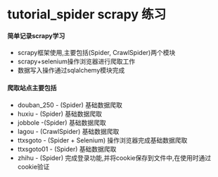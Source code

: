 # tutorial_spider scrapy 练习

#### 简单记录scrapy学习
- scrapy框架使用,主要包括(Spider, CrawlSpider)两个模块
- scrapy+selenium操作浏览器进行爬取工作
- 数据写入操作通过sqlalchemy模块完成

#### 爬取站点主要包括
- douban_250 - (Spider) 基础数据爬取
- huxiu - (Spider) 基础数据爬取
- jobbole -(Spider) 基础数据爬取
- lagou - (CrawlSpider) 基础数据爬取
- ttxsgoto - (Spider + Selenium) 操作浏览器完成基础数据爬取
- ttxsgoto01 - (Spider) 基础数据爬取
- zhihu - (Spider) 完成登录功能,并将cookie保存到文件中,在使用时通过cookie验证
